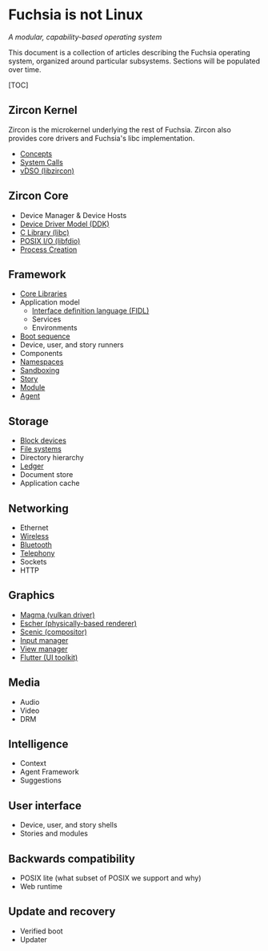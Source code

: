 # Fuchsia is not Linux
_A modular, capability-based operating system_

This document is a collection of articles describing the Fuchsia operating system,
organized around particular subsystems. Sections will be populated over time.

[TOC]

## Zircon Kernel

Zircon is the microkernel underlying the rest of Fuchsia. Zircon
also provides core drivers and Fuchsia's libc implementation.

 - [Concepts][zircon-concepts]
 - [System Calls][zircon-syscalls]
 - [vDSO (libzircon)][zircon-vdso]

## Zircon Core

 - Device Manager & Device Hosts
 - [Device Driver Model (DDK)][zircon-ddk]
 - [C Library (libc)](libc.md)
 - [POSIX I/O (libfdio)](life_of_an_open.md)
 - [Process Creation](process_creation.md)

## Framework

 - [Core Libraries](core_libraries.md)
 - Application model
   - [Interface definition language (FIDL)][FIDL]
   - Services
   - Environments
 - [Boot sequence](boot_sequence.md)
 - Device, user, and story runners
 - Components
 - [Namespaces](namespaces.md)
 - [Sandboxing](sandboxing.md)
 - [Story][framework-story]
 - [Module][framework-module]
 - [Agent][framework-agent]

## Storage

 - [Block devices](block_devices.md)
 - [File systems](filesystems.md)
 - Directory hierarchy
 - [Ledger][ledger]
 - Document store
 - Application cache

## Networking

 - Ethernet
 - [Wireless](wireless_networking.md)
 - [Bluetooth](bluetooth_architecture.md)
 - [Telephony][telephony]
 - Sockets
 - HTTP

## Graphics

 - [Magma (vulkan driver)][magma]
 - [Escher (physically-based renderer)][escher]
 - [Scenic (compositor)][scenic]
 - [Input manager][input-manager]
 - [View manager][view-manager]
 - [Flutter (UI toolkit)][flutter]

## Media

 - Audio
 - Video
 - DRM

## Intelligence

 - Context
 - Agent Framework
 - Suggestions

## User interface

 - Device, user, and story shells
 - Stories and modules

## Backwards compatibility

 - POSIX lite (what subset of POSIX we support and why)
 - Web runtime

## Update and recovery

 - Verified boot
 - Updater

[zircon-concepts]: https://fuchsia.googlesource.com/fuchsia/+/master/zircon/docs/concepts.md
[zircon-syscalls]: https://fuchsia.googlesource.com/fuchsia/+/master/zircon/docs/syscalls.md
[zircon-vdso]: https://fuchsia.googlesource.com/fuchsia/+/master/zircon/docs/vdso.md
[zircon-ddk]: https://fuchsia.googlesource.com/fuchsia/+/master/zircon/docs/ddk/overview.md
[FIDL]: ../development/languages/fidl/README.md
[framework-story]: https://fuchsia.googlesource.com/fuchsia/+/master/peridot/docs/modular/story.md
[framework-module]: https://fuchsia.googlesource.com/fuchsia/+/master/peridot/docs/modular/module.md
[framework-agent]: https://fuchsia.googlesource.com/fuchsia/+/master/peridot/docs/modular/agent.md
[ledger]: https://fuchsia.googlesource.com/fuchsia/+/master/src/ledger/docs/README.md
[bluetooth]: https://fuchsia.googlesource.com/fuchsia/+/master/garnet/bin/bluetooth/README.md
[telephony]: https://fuchsia.googlesource.com/fuchsia/+/master/garnet/bin/telephony/README.md
[magma]: https://fuchsia.googlesource.com/fuchsia/+/master/garnet/lib/magma/
[escher]: https://fuchsia.googlesource.com/fuchsia/+/master/garnet/public/lib/escher/
[scenic]: https://fuchsia.googlesource.com/fuchsia/+/master/garnet/docs/ui/scenic.md
[input-manager]: https://fuchsia.googlesource.com/fuchsia/+/master/garnet/docs/ui/input.md
[view-manager]: https://fuchsia.googlesource.com/fuchsia/+/master/garnet/bin/ui/view_manager/
[flutter]: https://flutter.io/
